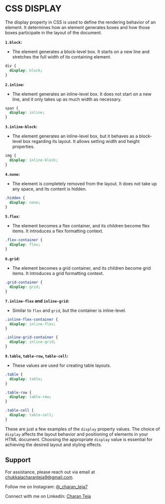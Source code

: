 # CSS DISPLAY

The display property in CSS is used to define the rendering behavior of an element. It determines how an element generates boxes and how those boxes participate in the layout of the document. 


**`1.block`:**
   - The element generates a block-level box. It starts on a new line and stretches the full width of its containing element.

   ```css
   div {
     display: block;
   }
   ```

**`2.inline`:**
   - The element generates an inline-level box. It does not start on a new line, and it only takes up as much width as necessary.

   ```css
   span {
     display: inline;
   }
   ```

 **`3.inline-block`:**
   - The element generates an inline-level box, but it behaves as a block-level box regarding its layout. It allows setting width and height properties.

   ```css
   img {
     display: inline-block;
   }
   ```

 **`4.none`:**
   - The element is completely removed from the layout. It does not take up any space, and its content is hidden.

   ```css
   .hidden {
     display: none;
   }
   ```

**`5.flex`:**
   - The element becomes a flex container, and its children become flex items. It introduces a flex formatting context.

   ```css
   .flex-container {
     display: flex;
   }
   ```

 **`6.grid`:**
   - The element becomes a grid container, and its children become grid items. It introduces a grid formatting context.

   ```css
   .grid-container {
     display: grid;
   }
   ```

**`7.inline-flex` and `inline-grid`:**
   - Similar to `flex` and `grid`, but the container is inline-level.

   ```css
   .inline-flex-container {
     display: inline-flex;
   }

   .inline-grid-container {
     display: inline-grid;
   }
   ```

 **`8.table`, `table-row`, `table-cell`:**
   - These values are used for creating table layouts.

   ```css
   .table {
     display: table;
   }

   .table-row {
     display: table-row;
   }

   .table-cell {
     display: table-cell;
   }
   ```

These are just a few examples of the `display` property values. The choice of `display` affects the layout behavior and positioning of elements in your HTML document. Choosing the appropriate `display` value is essential for achieving the desired layout and styling effects.
## Support

For assistance, please reach out via email at chukkalacharanteja9@gmail.com.

Follow me on Instagram: [@_charan_teja7](https://www.instagram.com/_charan_teja7/)

Connect with me on LinkedIn: [Charan Teja](https://www.linkedin.com/in/charanteja177/)
